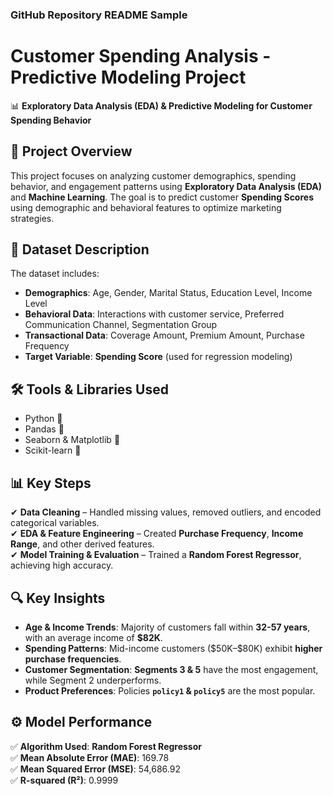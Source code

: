 ### **GitHub Repository README Sample**  

# **Customer Spending Analysis - Predictive Modeling Project**  

📊 **Exploratory Data Analysis (EDA) & Predictive Modeling for Customer Spending Behavior**  

## **📌 Project Overview**  
This project focuses on analyzing customer demographics, spending behavior, and engagement patterns using **Exploratory Data Analysis (EDA)** and **Machine Learning**. The goal is to predict customer **Spending Scores** using demographic and behavioral features to optimize marketing strategies.  

## **📂 Dataset Description**  
The dataset includes:  
- **Demographics**: Age, Gender, Marital Status, Education Level, Income Level  
- **Behavioral Data**: Interactions with customer service, Preferred Communication Channel, Segmentation Group  
- **Transactional Data**: Coverage Amount, Premium Amount, Purchase Frequency  
- **Target Variable**: **Spending Score** (used for regression modeling)  

## **🛠 Tools & Libraries Used**  
- Python 🐍  
- Pandas 📑  
- Seaborn & Matplotlib 🎨  
- Scikit-learn 🤖  

## **📊 Key Steps**  
✔ **Data Cleaning** – Handled missing values, removed outliers, and encoded categorical variables.  
✔ **EDA & Feature Engineering** – Created **Purchase Frequency**, **Income Range**, and other derived features.  
✔ **Model Training & Evaluation** – Trained a **Random Forest Regressor**, achieving high accuracy.  

## **🔍 Key Insights**  
- **Age & Income Trends**: Majority of customers fall within **32-57 years**, with an average income of **\$82K**.  
- **Spending Patterns**: Mid-income customers (\$50K–\$80K) exhibit **higher purchase frequencies**.  
- **Customer Segmentation**: **Segments 3 & 5** have the most engagement, while Segment 2 underperforms.  
- **Product Preferences**: Policies **`policy1` & `policy5`** are the most popular.  

## **⚙️ Model Performance**  
✅ **Algorithm Used**: **Random Forest Regressor**  
✅ **Mean Absolute Error (MAE)**: 169.78  
✅ **Mean Squared Error (MSE)**: 54,686.92  
✅ **R-squared (R²)**: 0.9999    
